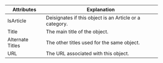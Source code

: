 | Attributes       | Explanation                                             |
| ---------------- | ------------------------------------------------------- |
| IsArticle        | Deisignates if this object is an Article or a category. |
| Title            | The main title of the object.                           |
| Alternate Titles | The other titles used for the same object.              |
| URL              | The URL associated with this object.                    |
